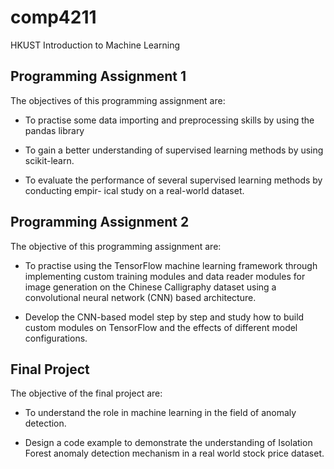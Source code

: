 # comp4211
HKUST Introduction to Machine Learning

## Programming Assignment 1

The objectives of this programming assignment are:
- To practise some data importing and preprocessing skills by using the pandas library

- To gain a better understanding of supervised learning methods by using scikit-learn.

- To evaluate the performance of several supervised learning methods by conducting empir- ical study on a real-world dataset.

## Programming Assignment 2

The objective of this programming assignment are:
- To practise using the TensorFlow machine learning framework through implementing custom training modules and data reader modules for image generation on the Chinese Calligraphy dataset using a convolutional neural network (CNN) based architecture. 

- Develop the CNN-based model step by step and study how to build custom modules on TensorFlow and the effects of different model configurations.

## Final Project

The objective of the final project are:
- To understand the role in machine learning in the field of anomaly detection. 

- Design a code example to demonstrate the understanding of Isolation Forest anomaly detection mechanism in a real world stock price dataset.

